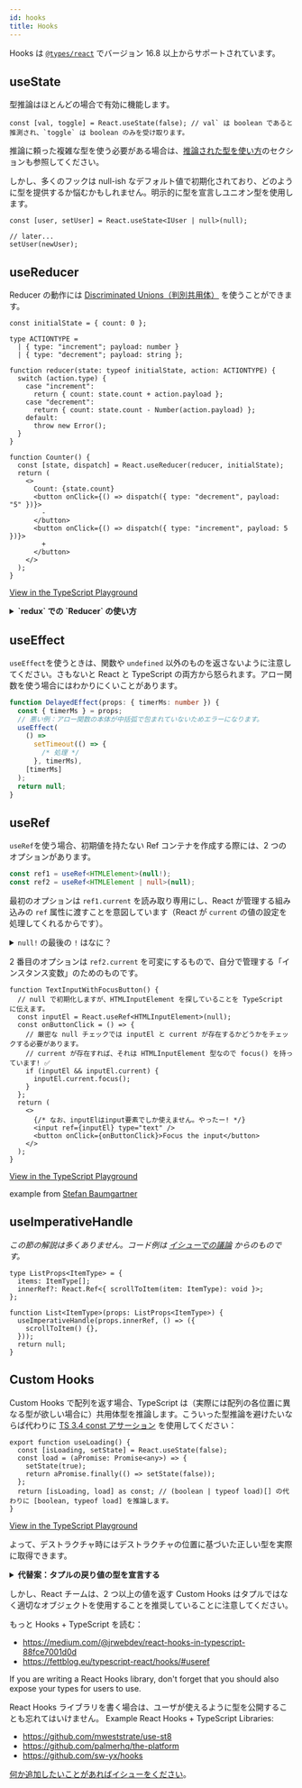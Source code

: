 ```yaml
---
id: hooks
title: Hooks
---
```


Hooks は [`@types/react`](https://github.com/DefinitelyTyped/DefinitelyTyped/blob/a05cc538a42243c632f054e42eab483ebf1560ab/types/react/index.d.ts#L800-L1031) でバージョン 16.8 以上からサポートされています。

## useState

型推論はほとんどの場合で有効に機能します。

```tsx
const [val, toggle] = React.useState(false); // val` は boolean であると推測され、`toggle` は boolean のみを受け取ります。
```

推論に頼った複雑な型を使う必要がある場合は、[推論された型を使い方](https://react-typescript-cheatsheet.netlify.app/docs/basic/troubleshooting/types/#using-inferred-types)のセクションも参照してください。

しかし、多くのフックは null-ish なデフォルト値で初期化されており、どのように型を提供するか悩むかもしれません。明示的に型を宣言しユニオン型を使用します。

```tsx
const [user, setUser] = React.useState<IUser | null>(null);

// later...
setUser(newUser);
```

## useReducer

Reducer の動作には [Discriminated Unions（判別共用体）](https://www.typescriptlang.org/docs/handbook/typescript-in-5-minutes-func.html#discriminated-unions) を使うことができます。

```tsx
const initialState = { count: 0 };

type ACTIONTYPE =
  | { type: "increment"; payload: number }
  | { type: "decrement"; payload: string };

function reducer(state: typeof initialState, action: ACTIONTYPE) {
  switch (action.type) {
    case "increment":
      return { count: state.count + action.payload };
    case "decrement":
      return { count: state.count - Number(action.payload) };
    default:
      throw new Error();
  }
}

function Counter() {
  const [state, dispatch] = React.useReducer(reducer, initialState);
  return (
    <>
      Count: {state.count}
      <button onClick={() => dispatch({ type: "decrement", payload: "5" })}>
        -
      </button>
      <button onClick={() => dispatch({ type: "increment", payload: 5 })}>
        +
      </button>
    </>
  );
}
```

[View in the TypeScript Playground](https://www.typescriptlang.org/play?#code/LAKFEsFsAcHsCcAuACAVMghgZ2QJQKYYDGKAZvLJMgOTyEnUDcooRsAdliuO+IuBgA2AZUQZE+ZAF5kAbzYBXdogBcyAAwBfZmBCIAntEkBBAMIAVAJIB5AHLmAmgAUAotOShkyAD5zkBozVqHiI6SHxlagAaZGgMfUFYDAATNXYFSAAjfHhNDxAvX1l-Q3wg5PxQ-HDImLiEpNTkLngeAHM8ll1SJRJwDmQ6ZIUiHIAKLnEykqNYUmQePgERMQkY4n4ONTMrO0dXAEo5T2aAdz4iAAtkMY3+9gA6APwj2ROvImxJYPYqmsRqCp3l5BvhEAp4Ow5IplGpJhIHjCUABqTB9DgPeqJFLaYGfLDfCp-CIAoEFEFeOjgyHQ2BKVTNVb4RF05TIAC0yFsGWy8Fu6MeWMaB1x5K8FVIGAUglUwK8iEuFFOyHY+GVLngFD5Bx0Xk0oH13V6myhplZEm1x3JbE4KAA2vD8DFkuAsHFEFcALruAgbB4KAkEYajPlDEY5GKLfhCURTHUnKkQqFjYEAHgAfHLkGb6WpZI6WfTDRSvKnMgpEIgBhxTIJwEQANZSWRjI5SdPIF1u8RXMayZ7lSphEnRWLxbFNagAVmomhF6fZqYA9OXKxxM2KQWWK1WoTW643m63pB2u+7e-3SkEQsPamOGik1FO55p08jl6vdxuKcvv8h4yAmhAA)

<details>

<summary><b>`redux` での `Reducer` の使い方</b></summary>

[redux](https://github.com/reduxjs/redux)ライブラリを使って Reducer 関数を書く場合、`Reducer<State, Action>`形式の便利なヘルパーを提供しています。

そのため、上記の Reducer の例は次のようになります：

```tsx
import { Reducer } from 'redux';

export function reducer: Reducer<AppState, Action>() {}
```

</details>

## useEffect

`useEffect`を使うときは、関数や `undefined` 以外のものを返さないように注意してください。さもないと React と TypeScript の両方から怒られます。アロー関数を使う場合にはわかりにくいことがあります。

```ts
function DelayedEffect(props: { timerMs: number }) {
  const { timerMs } = props;
  // 悪い例：アロー関数の本体が中括弧で包まれていないためエラーになります。
  useEffect(
    () =>
      setTimeout(() => {
        /* 処理 */
      }, timerMs),
    [timerMs]
  );
  return null;
}
```

## useRef

`useRef`を使う場合、初期値を持たない Ref コンテナを作成する際には、2 つのオプションがあります。

```ts
const ref1 = useRef<HTMLElement>(null!);
const ref2 = useRef<HTMLElement | null>(null);
```

最初のオプションは `ref1.current` を読み取り専用にし、React が管理する組み込みの `ref` 属性に渡すことを意図しています（React が `current` の値の設定を処理してくれるからです）。

<details>
  <summary><code>null!</code> の最後の <code>!</code> はなに？</summary>

`null!` は non-null アサーション演算子 (`!`) です。この演算子は、その前の式が `null` や `undefined` ではないことを保証します。したがって、`useRef<HTMLElement>(null!)` の場合は、現在の値が `null` である ref のインスタンスを作成しているが、TypeScript には `null` ではないと嘘をついていることを意味します。

```ts
function MyComponent() {
  const ref1 = useRef<HTMLElement>(null!);
  useEffect(() => {
    doSomethingWith(ref1.current); // ref1 と ref1.current で TypeScript は null チェックを必要としません。
  });
  return <div ref={ref1}> etc </div>;
}
```

</details>

2 番目のオプションは `ref2.current` を可変にするもので、自分で管理する「インスタンス変数」のためのものです。

```tsx
function TextInputWithFocusButton() {
  // null で初期化しますが、HTMLInputElement を探していることを TypeScript に伝えます。
  const inputEl = React.useRef<HTMLInputElement>(null);
  const onButtonClick = () => {
    // 厳密な null チェックでは inputEl と current が存在するかどうかをチェックする必要があります。
    // current が存在すれば、それは HTMLInputElement 型なので focus() を持っています! ✅
    if (inputEl && inputEl.current) {
      inputEl.current.focus();
    }
  };
  return (
    <>
      {/* なお、inputElはinput要素でしか使えません。やったー! */}
      <input ref={inputEl} type="text" />
      <button onClick={onButtonClick}>Focus the input</button>
    </>
  );
}
```

[View in the TypeScript Playground](https://www.typescriptlang.org/play/?jsx=2#code/JYWwDg9gTgLgBAJQKYEMDG8BmUIjgIilQ3wFgAoCzAVwDsNgJa4AVJADxgElaxqYA6sBgALAGIQ01AM4AhfjCYAKAJRwA3hThwA9DrjBaw4CgA2waUjgB3YSLi1qp0wBo4AI35wYSZ6wCeYEgAymhQwGDw1lYoRHCmEBAA1oYA5nCY0HAozAASLACyADI8fDAAoqZIIEi0MFpwaEzS8IZllXAAvIjEMAB0MkjImAA8+cWl-JXVtTAAfEqOzioA3A1NtC1wTPIwirQAwuZoSV1wql1zGg3aenAt4RgOTqaNIkgn0g5ISAAmcDJvBA3h9TsBMAZeFNXjl-lIoEQ6nAOBZ+jddPpPPAmGgrPDEfAUS1pG5hAYvhAITBAlZxiUoRUqjU6m5RIDhOi7iIUF9RFYaqIIP9MlJpABCOCAUHJ0eDzm1oXAAGSKyHtUx9fGzNSacjaPWq6Ea6gI2Z9EUyVRrXV6gC+DRtVu0RBgxuYSnRIzm6O06h0ACpIdlfr9jExSQyOkxTP5GjkPFZBv9bKIDYSmbNpH04ABNFD+CV+nR2636kby+BETCddTlyo27w0zr4HycfC6L0lvUjLH7baHY5Jas7BRMI7AE42uYSUXed6pkY6HtMDulnQruCrCg2oA)

example from [Stefan Baumgartner](https://fettblog.eu/typescript-react/hooks/#useref)

## useImperativeHandle

_この節の解説は多くありません。コード例は [イシューでの議論](https://github.com/typescript-cheatsheets/react/issues/106) からのものです。_

```tsx
type ListProps<ItemType> = {
  items: ItemType[];
  innerRef?: React.Ref<{ scrollToItem(item: ItemType): void }>;
};

function List<ItemType>(props: ListProps<ItemType>) {
  useImperativeHandle(props.innerRef, () => ({
    scrollToItem() {},
  }));
  return null;
}
```

## Custom Hooks

Custom Hooks で配列を返す場合、TypeScript は（実際には配列の各位置に異なる型が欲しい場合に）共用体型を推論します。こういった型推論を避けたいならば代わりに [TS 3.4 const アサーション](https://devblogs.microsoft.com/typescript/announcing-typescript-3-4/#const-assertions) を使用してください：

```tsx
export function useLoading() {
  const [isLoading, setState] = React.useState(false);
  const load = (aPromise: Promise<any>) => {
    setState(true);
    return aPromise.finally(() => setState(false));
  };
  return [isLoading, load] as const; // (boolean | typeof load)[] の代わりに [boolean, typeof load] を推論します。
}
```

[View in the TypeScript Playground](https://www.typescriptlang.org/play/?target=5&jsx=2#code/JYWwDg9gTgLgBAJQKYEMDG8BmUIjgcilQ3wFgAoCpAD0ljkwFcA7DYCZuRgZyQBkIKACbBmAcwAUASjgBvCnDhoO3eAG1g3AcNFiANHF4wAyjBQwkAXTgBeRMRgA6HklPmkEzCgA2vKQG4FJRV4b0EhWzgJFAAFHBBNJAAuODjcRIAeFGYATwA+GRs8uSDFIzcLCRgoRiQA0rgiGEYoTlj4xMdMUR9vHIlpW2Lys0qvXzr68kUAX0DpxqRm1rgNLXDdAzDhaxRuYOZVfzgAehO4UUwkKH21ACMICG9UZgMYHLAkCEw4baFrUSqVARb5RB5PF5wAA+cHen1BfykaksFBmQA)

よって、デストラクチャ時にはデストラクチャの位置に基づいた正しい型を実際に取得できます。

<details>
<summary><b>代替案：タプルの戻り値の型を宣言する</b></summary>

[const アサーションで困っている](https://github.com/babel/babel/issues/9800)なら、関数の戻り値の型を宣言したり、定義したりすることもできます。

```tsx
export function useLoading() {
  const [isLoading, setState] = React.useState(false);
  const load = (aPromise: Promise<any>) => {
    setState(true);
    return aPromise.finally(() => setState(false));
  };
  return [isLoading, load] as [
    boolean,
    (aPromise: Promise<any>) => Promise<any>
  ];
}
```

Custom Hooks を多く書く場合は、タプルを自動的に型付けしてくれるヘルパー関数も便利です。

```ts
function tuplify<T extends any[]>(...elements: T) {
  return elements;
}

function useArray() {
  const numberValue = useRef(3).current;
  const functionValue = useRef(() => {}).current;
  return [numberValue, functionValue]; // type is (number | (() => void))[]
}

function useTuple() {
  const numberValue = useRef(3).current;
  const functionValue = useRef(() => {}).current;
  return tuplify(numberValue, functionValue); // type is [number, () => void]
}
```

</details>

しかし、React チームは、2 つ以上の値を返す Custom Hooks はタプルではなく適切なオブジェクトを使用することを推奨していることに注意してください。

もっと Hooks + TypeScript を読む：

- https://medium.com/@jrwebdev/react-hooks-in-typescript-88fce7001d0d
- https://fettblog.eu/typescript-react/hooks/#useref

If you are writing a React Hooks library, don't forget that you should also expose your types for users to use.

React Hooks ライブラリを書く場合は、ユーザが使えるように型を公開することも忘れてはいけません。
Example React Hooks + TypeScript Libraries:

- https://github.com/mweststrate/use-st8
- https://github.com/palmerhq/the-platform
- https://github.com/sw-yx/hooks

[何か追加したいことがあればイシューをください](https://github.com/typescript-cheatsheets/react-typescript-cheatsheet/issues/new)。
